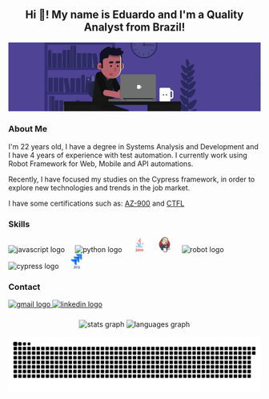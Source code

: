 <h2 align="center">Hi 👋! My name is Eduardo and I'm a Quality Analyst from Brazil!</h2>


<p align="center"><img src="programming.gif"></p>

### About Me

I'm 22 years old, I have a degree in Systems Analysis and Development and I have 4 years of experience with test automation. I currently work using Robot Framework for Web, Mobile and API automations. 

Recently, I have focused my studies on the Cypress framework, in order to explore new technologies and trends in the job market.

I have some certifications such as: <a href="https://learn.microsoft.com/pt-br/users/eduardoberg-4638/credentials/f3d22f9bf2b3ce95">AZ-900</a> and <a href="https://bcr.bstqb.org.br/cert?field_certificado_numero_value=+24-CTFL-13381-BR&field_certificado_nome_value=">CTFL</a> 







### Skills
<div align="left">
  <img src="https://cdn.jsdelivr.net/gh/devicons/devicon/icons/javascript/javascript-original.svg" height="30" alt="javascript logo"  />
  <img width="12" />
  <img src="https://cdn.jsdelivr.net/gh/devicons/devicon/icons/python/python-original.svg" height="30" alt="python logo"  />
  <img width="12" />
  <img src="https://github.com/devicons/devicon/blob/master/icons/java/java-original-wordmark.svg" height="30" alt="java logo"  />
  <img width="12" />
  <img src="https://github.com/devicons/devicon/blob/master/icons/jenkins/jenkins-original.svg" height="30" alt="jenkins logo"  />
  <img width="12" />
  <img src="https://cdn.worldvectorlogo.com/logos/robot-framework.svg" height="30" alt="robot logo"  />
  <img width="12" />
  <img src="https://logowik.com/content/uploads/images/cypress8748.logowik.com.webp" height="30" alt="cypress logo"  />
  <img width="12" />
  <img src="https://github.com/devicons/devicon/blob/master/icons/jira/jira-original-wordmark.svg" height="30" alt="jira logo"  />
</div>

### Contact
<div align="left">
  <a href="https://mail.google.com/mail/?view=cm&fs=1&to=duhberg@gmail.com" target="_blank">
    <img src="https://img.shields.io/static/v1?message=Gmail&logo=gmail&label=&color=D14836&logoColor=white&labelColor=&style=for-the-badge" height="35" alt="gmail logo"  />
  </a>
  <a href="https://www.linkedin.com/in/eduardo-berg/" target="_blank">
    <img src="https://img.shields.io/static/v1?message=LinkedIn&logo=linkedin&label=&color=0077B5&logoColor=white&labelColor=&style=for-the-badge" height="35" alt="linkedin logo"  />
  </a>
</div>

###
###

<div align="center">
  <img src="https://github-readme-stats.vercel.app/api?username=duhberg&hide_title=false&hide_rank=false&show_icons=true&include_all_commits=true&count_private=true&disable_animations=false&theme=dracula&locale=en&hide_border=false" height="150" alt="stats graph"  />
  <img src="https://github-readme-stats.vercel.app/api/top-langs?username=duhberg&locale=en&hide_title=false&layout=compact&card_width=320&langs_count=5&theme=dracula&hide_border=false" height="150" alt="languages graph" />
</div>



<br clear="both">

<img src="https://raw.githubusercontent.com/duhberg/duhberg/output/snake.svg" alt="Snake animation" />

###
